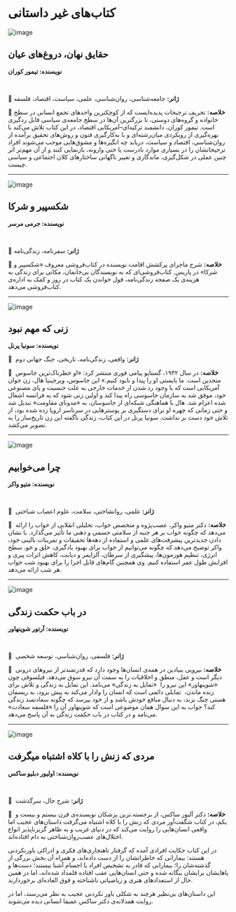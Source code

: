 # کتاب‌های غیر داستانی


![image](statics/Private-Truths-Public-Lies.jpg)


## حقایق نهان، دروغ‌های عیان


**نویسنده: تیمور کوران**


‌


🔹  **ژانر:** جامعه‌شناسی، روان‌شناسی، علمی، سیاست، اقتصاد، فلسفه


🔹  **خلاصه:** تحریف ترجیحات پدیده‌ایست که از کوچکترین واحدهای تجمع انسانی در سطح خانواده و گروه‌های دوستی، تا بزرگترین آن‌ها در سطح جامعه‌ی سیاسی قابل ردگیری است. تیمور کوران، دانشمند ترکیه‌ای–آمریکایی اقتصاد، در این کتاب تلاش می‌کند با بهره‌گیری از رویکردی میان‌رشته‌ای و با به‌کارگیری فنون و روش‌های تحقیق برآمده از روان‌شناسی، اقتصاد و سیاست، دریابد چه انگیزه‌ها و مشوق‌هایی موجب می‌شوند افراد ترجیحاتشان را در بسیاری موارد نادرست یا حتی وارونه، بازنمایی ‌کنند و از آن مهم‌تر اثر چنین عملی در شکل‌گیری، ماندگاری و تغییر ناگهانی ساختارهای کلان اجتماعی و سیاسی چیست.


---


![image](statics/Shakespeare-and-Company.jpg)


## شکسپیر و شرکا


**نویسنده: جرمی مرسر**


‌


🔹  **ژانر:** سفرنامه، زندگی‌نامه


🔹  **خلاصه:** شرح ماجرای پرکشش اقامت نویسنده در کتاب‌فروشی معروف «شکسپیر و شرکا» در پاریس. کتاب‌فروشی‌ای که به نویسندگان بی‌خانمان، مکانی برای زندگی به هزینه‌ی یک صفحه زندگی‌نامه، قول خواندن یک کتاب در روز و کمک به اداره‌ی کتاب‌فروشی می‌دهد.


---


![image](statics/A-Woman-of-No-Importance.jpg)


## زنی که مهم نبود


**نویسنده: سونیا پرنل**
‌




🔹  **ژانر:** واقعی، زندگی‌نامه، تاریخی، جنگ جهانی دوم


🔹  **خلاصه:** در سال ۱۹۴۲، گستاپو پیامی فوری منتشر کرد: «او خطرناک‌ترین جاسوس متحدین است. ما بایستی او را پیدا و نابود کنیم.» این جاسوس، ویرجینیا هال، زن جوان آمریکایی است که با وجود رد شدن از خدمات خارجی به علت جنسیت و پای مصنوعی خود، موفق شد به سازمان جاسوسی راه پیدا کند و اولین زنی شود که به فرانسه اشغال شده اعزام شد. هال با هماهنگی شبکه‌ای از جاسوسان، به «مدونای مقاومت» تبدیل شد و حتی زمانی که چهره او برای دستگیری بر پوسترهایی در سرتاسر اروپا زده شده بود، از تلاش خود دست بر نداشت. سونیا پرنل در این کتاب، زندگی ناگفته این زن تاریخ‌ساز را به تصویر می‌کشد.


---


![image](statics/why-we-sleep.jpg)


## چرا می‌خوابیم


**نویسنده: متیو واکر**


‌


🔹  **ژانر:** علمی، روانشاختی، سلامت، علوم اعصاب شناختی


🔹  **خلاصه:** دکتر متیو واکر، عصب‌پژوه و متخصص خواب، تحلیلی انقلابی از خواب را ارائه می‌دهد که چگونه خواب بر هر جنبه از سلامتی جسمی و ذهنی ما تأثیر می‌گذارد. با نشان دادن جدیدترین پیشرفت‌های علمی و استفاده از دهه‌ها تحقیقات و تمرینات بالینی خود، واکر توضیح می‌دهد که چگونه می‌توانیم از خواب برای بهبود یادگیری، خلق و خو، سطح انرژی، تنظیم هورمون‌ها، پیشگیری از سرطان، آلزایمر و دیابت، کاهش اثرات پیری و افزایش طول عمر استفاده کنیم. وی همچنین گام‌های قابل اجرا را برای بهبود شب خواب هر شب ارائه می‌دهد.


---


![image](statics/Aphorisms-on-the-Wisdom-of-Life.jpg)


## در باب حکمت زندگی


**نویسنده: آرتور شوپنهاور**


‌


🔹  **ژانر:** فلسفی، روان‌شناسی، توسعه شخصی


🔹  **خلاصه:** نیرویی بنیادین در همه‌ی انسان‌ها وجود دارد که قدرتمندتر از نیروهای درونی دیگر است و عقل، منطق و اخلاقیات را به سمت آن نیرو سوق می‌دهد. فیلسوفی چون «شوپنهاور» این نیرو را  «تمایل به زندگی» می‌نامد. این تمایل به زندگی و تلاش برای زنده ماندن،  تمایلی دائمی است که انسان را وادار می‌کند به پیش برود، به ریسمان هستی چنگ بزند، به دنبال منافع خودش باشد و از خود بپرسد که چگونه سعادتمند زندگی کند؟ جواب به این سوال همان موضوعی است که شوپنهاور آن را «فلسفه سعادت» می‌نامد و در کتاب در باب حکمت زندگی به آن پاسخ می‌دهد.


---


![image](statics/The-Man-Who-Mistook-His-Wife-for-a-Hat.jpg)


## مردی که زنش را با کلاه اشتباه میگرفت


**نویسنده: اولیور دبلیو ساکس**


‌


🔹  **ژانر:** شرح حال، سرگذشت


🔹  **خلاصه:** دکتر آلیور ساکس، از برجسته.ترین پزشکان نویسنده‌ی قرن بیستم و بیست و یکم، در کتاب شگفت‌آور مردی که زنش را با کلاه اشتباه می‌گرفت داستان‌های عجیب اما واقعی انسان‌هایی را روایت می‌کند که در دنیای غریب و به ظاهر گریز‌ناپذیر انواع اختلال‌های عصب‌روان‌شناختی به دام افتاده‌اند.


در این کتاب حکایت افرادی آمده که گرفتار ناهنجاری‌های فکری و ادراکی باورنکردنی هستند: بیمارانی که خاطراتشان را از دست داده‌اند، و همراه آن بخش بزرگی از گذشته‌شان را؛ بیمارانی که قادر به تشخیص افراد یا اجسام آشنا نیستند؛ دست‌ها و پاهایشان برایشان بیگانه شده و حتی انسان‌هایی عقب افتاده قلمداد شده‌اند، اما در همین حال از استعدادهای هنری و ریاضیاتی ناشناخته و فوق العاده‌ای برخوردارند.


این داستان‌های بی‌نظیر هرچند به شکلی باور نکردنی عجیب به نظر می‌رسند، اما در روایت همدلانه‌ی دکتر ساکس عمیقا انسانی دیده می‌شوند. 
